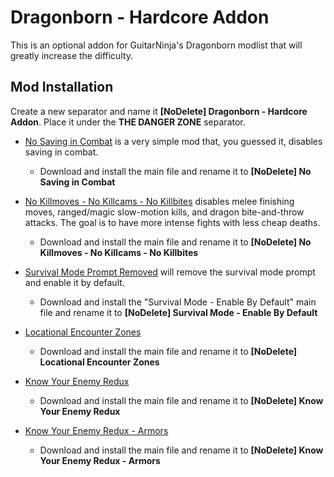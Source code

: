 # Dragonborn - Hardcore Addon
This is an optional addon for GuitarNinja's Dragonborn modlist that will greatly increase the difficulty.



## Mod Installation
Create a new separator and name it **[NoDelete] Dragonborn - Hardcore Addon**. Place it under the **THE DANGER ZONE** separator.

- [No Saving in Combat](https://www.nexusmods.com/skyrimspecialedition/mods/29914) is a very simple mod that, you guessed it, disables saving in combat.
  - Download and install the main file and rename it to **[NoDelete] No Saving in Combat**

- [No Killmoves - No Killcams - No Killbites](https://www.nexusmods.com/skyrimspecialedition/mods/13395) disables melee finishing moves, ranged/magic slow-motion kills, and dragon bite-and-throw attacks. The goal is to have more intense fights with less cheap deaths.
  - Download and install the main file and rename it to **[NoDelete] No Killmoves - No Killcams - No Killbites**

- [Survival Mode Prompt Removed](https://www.nexusmods.com/skyrimspecialedition/mods/59049) will remove the survival mode prompt and enable it by default.
  - Download and install the "Survival Mode - Enable By Default" main file and rename it to **[NoDelete] Survival Mode - Enable By Default**

- [Locational Encounter Zones](https://www.nexusmods.com/skyrimspecialedition/mods/85212)
  - Download and install the main file and rename it to **[NoDelete] Locational Encounter Zones**

- [Know Your Enemy Redux](https://www.nexusmods.com/skyrimspecialedition/mods/55045?tab=description)
  - Download and install the main file and rename it to **[NoDelete] Know Your Enemy Redux**

- [Know Your Enemy Redux - Armors](https://www.nexusmods.com/skyrimspecialedition/mods/55203)
  - Download and install the main file and rename it to **[NoDelete] Know Your Enemy Redux - Armors**
